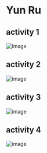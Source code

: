 # Yun Ru

## activity 1
![image](https://github.com/lyfuuoo/ECE444-F2023-Assignment1/assets/74110890/a5b6908f-fb2e-4630-8635-cca357747212)

## activity 2
![image](https://github.com/lyfuuoo/ECE444-F2023-Assignment1/assets/74110890/944e355e-c46d-4ad3-b567-943a31b06308)

## activity 3
![image](https://github.com/lyfuuoo/ECE444-F2023-Assignment1/assets/74110890/5a7ba2b2-5384-4362-a72a-7b6e776dd7a2)

## activity 4
![image](https://github.com/lyfuuoo/ECE444-F2023-Assignment1/assets/74110890/0ebd3b8b-9b97-4821-ad94-2003052a29d3)
